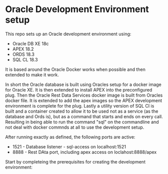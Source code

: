 # Oracle Development Environment setup

This repo sets up an Oracle development environment using:
- Oracle DB XE 18c
- APEX 18.2
- ORDS 18.3
- SQL CL 18.3

It is based around the Oracle Docker works when possible and then extended to make it work.

In short the Oracle database is built using Oracles setup for a docker image for Oracle XE. It is then extended to install APEX into the preconfigured plug. Then the Oracle Rest Data Services docker image is built from Oracles docker file. It is extended to add the apex images so the APEX development environment is complete for the plug. Lastly a utility version of SQL Cl is built and a container created to allow it to be used not as a service (as the database and Ords is), but as a command that starts and ends on every call. Resulting in being able to run the command "sql" on the commandline and not deal with docker commnds at all to use the development setup.

After running exactly as defined, the following ports are active:
- 1521 - Database listener - sql-access on localhost:1521
- 8888 - Rest DAta port, including apex access on loclahost:8888/apex

Start by completeing the prerequisites for creating the development environment:
